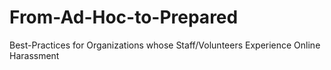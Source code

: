 # From-Ad-Hoc-to-Prepared
Best-Practices for Organizations whose Staff/Volunteers Experience Online Harassment
